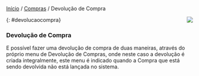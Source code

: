 [Início](index.md) / [Compras](compras.md) / Devolução de Compra

<a href="http://docs.continentenuvem.com.br/dicas.html#dicas"><img align="right" src="http://docs.continentenuvem.com.br/images/dicas.jpg"></a>



{: #devolucaocompra}

### Devolução de Compra

E possível fazer uma devolução de compra de duas maneiras, através do próprio menu de Devolução de Compras, onde neste caso a devolução é criada integralmente, este menu é indicado quando a Compra que está sendo devolvida não está lançada no sistema.



